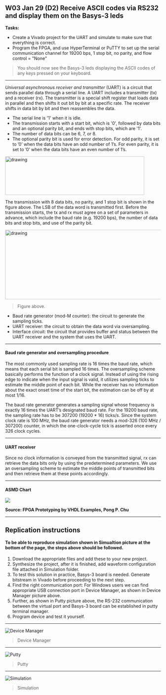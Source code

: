 ## W03 Jan 29 (D2) Receive ASCII codes via RS232 and display them on the Basys-3 leds

**Tasks:**

* Create a Vivado project for the UART and simulate to make sure that everything is correct.
* Program the FPGA, and use HyperTerminal or PuTTY to set up the serial communication channel for 19200 bps, 1 stop bit, no parity, and flow control = "None"

>You should now see the Basys-3 leds displaying the ASCII codes of any keys pressed on your keyboard.

---

*Universal asynchronous receiver and transmitter* (UART) is a circuit that sends parallel data through a serial line. 
A UART includes a transmitter (tx) and a receiver (rx). The transmitter is a special shift register that loads data in parallel and then shifts it out bit by bit at a specific rate. The receiver shifts in data bit by bit and then reassembles the data. 

* The serial line is '1' when it is idle. 
* The transmission starts with a start bit, which is '0', followed by data bits and an optional parity bit, and ends with stop bits, which are '1'. 
* The number of data bits can be 6, 7, or 8. 
* The optional parity bit is used for error detection. For odd parity, it is set to ’0’ when the data bits have an odd number of 1’s. For even parity, it is set to ’0’ when the data bits have an even number of 1’s.

<img src="https://github.com/deivyka/SHC4300/blob/master/Discussions/W03D2_UART_ASCII/0.%20IMAGES/uart.png" alt="drawing" width="450" height="125"/>


The transmission with 8 data bits, no parity, and 1 stop bit is shown in the figure above. The LSB of the data word is transmitted first. Before the transmission starts, the tx and rx must agree on a set of parameters in advance, which include the baud rate (e.g. 19200 bps), the number of data bits and stop bits, and use of the parity bit.

<img src="https://github.com/deivyka/SHC4300/blob/master/Discussions/W03D2_UART_ASCII/0.%20IMAGES/block_diagram.jpg" alt="drawing" width="550" height="225"/>

>Figure above.

* Baud rate generator (mod-M counter): the circuit to generate the sampling ticks.
* UART receiver: the circuit to obtain the data word via oversampling.
* Interface circuit: the circuit that provides buffer and status between the UART receiver and the system that uses the UART.


---
#### Baud rate generator and oversampling procedure
The most commonly used sampling rate is 16 times the baud rate, which means that each serial bit is sampled 16 times.
The oversampling scheme basically performs the function of a clock signal. Instead of using the rising edge to indicate when the input signal is valid, it utilizes sampling ticks to estimate the middle point of each bit. While the receiver has no information about the exact onset time of the start bit, the estimation can be off by at most 1/16. 

The baud rate generator generates a sampling signal whose frequency is exactly 16 times the UART’s designated baud rate. For the 19200 baud rate, the sampling rate has to be 307200 (19200 * 16) ticks/s. Since the system clock rate is 100 MHz, the baud rate generator needs a mod-326 (100 MHz / 307200) counter, in which the one-clock-cycle tick is asserted once every 326 clock cycles.

---
#### UART receiver
Since no clock information is conveyed from the transmitted signal, rx can retrieve the data bits only by using the predetermined parameters. We use an oversampling scheme to estimate the middle points of transmitted bits and then retrieve them at these points accordingly.


---
#### ASMD Chart
<img src="https://github.com/deivyka/SHC4300/blob/master/Discussions/W03D2_UART_ASCII/0.%20IMAGES/ASMD_UART.png">

**Source: FPGA Prototyping by VHDL Examples, Pong P. Chu**

---
## Replication instructions

#### To be able to reproduce simulation shown in Simualtion picture at the bottom of the page, the steps above should be followed.

1. Download the appropriate files and add these to your new project.
2. Synthesize the project, after it is finished, add waveform configuration file attached in Simulation folder.
3. To test this solution in practice, Basys-3 board is needed. Generate bitstream in Vivado before proceeding to the next step.
4. Find the right communication port: For Windows users we can find appropriate USB connection port in Device Manager, as shown in Device Manager picture above.
5. Further, as shown in Putty picture above, the RS-232 communication between the virtual port and Basys-3 board can be established in putty terminal manager.
6. Program device and test it yourself.

----
![Device Manager](https://github.com/deivyka/SHC4300/blob/master/Discussions/W03D2_UART_ASCII/0.%20IMAGES/device_manager.PNG)
>Device Manager

----
![Putty](https://github.com/deivyka/SHC4300/blob/master/Discussions/W03D2_UART_ASCII/0.%20IMAGES/putty.PNG)
>Putty

----
![Simulation](https://github.com/deivyka/SHC4300/blob/master/Discussions/W03D2_UART_ASCII/0.%20IMAGES/simulation.PNG)
>Simulation

